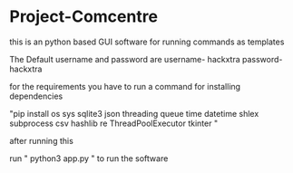 # Project-Comcentre
this is an python based GUI software for running commands as templates 

The Default username and password are 
username- hackxtra
password- hackxtra

 for the requirements you have to run a command for installing dependencies                
 
 "pip install os sys sqlite3 json threading queue time datetime shlex subprocess csv hashlib re ThreadPoolExecutor tkinter "
 
 after running this 

run " python3 app.py " to run the software 
